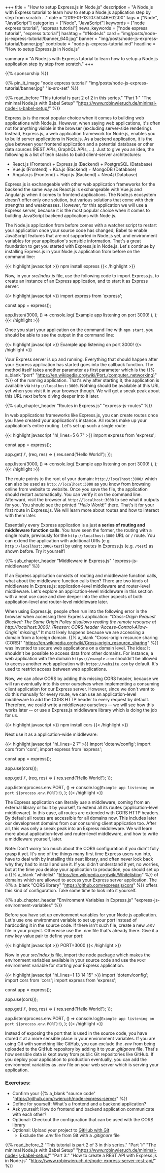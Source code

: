 +++
title = "How to setup Express.js in Node.js"
description = "A Node.js with Express tutorial to learn how to setup a Node.js application step by step from scratch ..."
date = "2019-01-13T07:50:46+02:00"
tags = ["Node", "JavaScript"]
categories = ["Node", "JavaScript"]
keywords = ["node express tutorial", "express tutorial"]
news_keywords = ["node express tutorial", "express tutorial"]
hashtag = "#NodeJs"
card = "img/posts/node-js-express-tutorial/banner_640.jpg"
banner = "img/posts/node-js-express-tutorial/banner.jpg"
contribute = "node-js-express-tutorial.md"
headline = "How to setup Express.js in Node.js"

summary = "A Node.js with Express tutorial to learn how to setup a Node.js application step by step from scratch."
+++

{{% sponsorship %}}

{{% pin_it_image "node express tutorial" "img/posts/node-js-express-tutorial/banner.jpg" "is-src-set" %}}

{{% read_before "This tutorial is part 2 of 2 in this series." "Part 1:" "The minimal Node.js with Babel Setup" "https://www.robinwieruch.de/minimal-node-js-babel-setup/" %}}

Express.js is the most popular choice when it comes to building web applications with Node.js. However, when saying web applications, it's often not for anything visible in the browser (excluding server-side rendering). Instead, Express.js, a web application framework for Node.js, enables you to build server applications in Node.js. As a backend application, it is the glue between your frontend application and a potential database or other data sources (REST APIs, GraphQL APIs, ...). Just to give you an idea, the following is a list of tech stacks to build client-server architectures:

* React.js (Frontend) + Express.js (Backend) + PostgreSQL (Database)
* Vue.js (Frontend) + Koa.js (Backend) + MongoDB (Database)
* Angular.js (Frontend) + Hapi.js (Backend) + Neo4j (Database)

Express.js is exchangeable with other web application frameworks for the backend the same way as React.js is exchangeable with Vue.js and Angular.js when it comes to frontend applications. The Node.js ecosystem doesn't offer only one solution, but various solutions that come with their strengths and weaknesses. However, for this application we will use a Express server, because it is the most popular choice when it comes to building JavaScript backend applications with Node.js.

The Node.js application from before comes with a watcher script to restart your application once your source code has changed, Babel to enable JavaScript features that are not supported in Node.js yet, and environment variables for your application's sensible information. That's a great foundation to get you started with Express.js in Node.js. Let's continue by installing Express.js in your Node.js application from before on the command line:

{{< highlight javascript >}}
npm install express
{{< /highlight >}}

Now, in your *src/index.js* file, use the following code to import Express.js, to create an instance of an Express application, and to start it as Express server:

{{< highlight javascript >}}
import express from 'express';

const app = express();

app.listen(3000, () =>
  console.log('Example app listening on port 3000!'),
);
{{< /highlight >}}

Once you start your application on the command line with `npm start`, you should be able to see the output in the command line:

{{< highlight javascript >}}
Example app listening on port 3000!
{{< /highlight >}}

Your Express server is up and running. Everything that should happen after your Express application has started goes into the callback function. The method itself takes another parameter as first parameter which is the {{% a_blank "port" "https://en.wikipedia.org/wiki/Port_(computer_networking)" %}} of the running application. That's why after starting it, the application is available via `http://localhost:3000`. Nothing should be available at this URL yet when you visit it in your browser though. We will get a sneak peak about this URL next before diving deeper into it later.

{{% sub_chapter_header "Routes in Express.js" "express-js-routes" %}}

In web applications frameworks like Express.js, you can create routes once you have created your application's instance. All routes make up your application's entire routing. Let's set up such a single route:

{{< highlight javascript "hl_lines=5 6 7" >}}
import express from 'express';

const app = express();

app.get('/', (req, res) => {
  res.send('Hello World!');
});

app.listen(3000, () =>
  console.log('Example app listening on port 3000!'),
);
{{< /highlight >}}

The route points to the root of your domain: `http://localhost:3000/` which can also be used as `http://localhost:3000` as you know from browsing online from website to website. Once you save the file, the application should restart automatically. You can verify it on the command line. Afterward, visit the browser at `http://localhost:3000` to see what it outputs for you. You should see the printed *"Hello World!"* there. That's it for your first route in Express.js. We will learn more about routes and how to interact with them later.

Essentially every Express application is a just **a series of routing and middleware function calls**. You have seen the former, the routing with a single route, previously for the `http://localhost:3000` URL or `/` route. You can extend the application with additional URIs (e.g. `http://localhost:3000/test`) by using routes in Express.js (e.g. `/test`) as shown before. Try it yourself!

{{% sub_chapter_header "Middleware in Express.js" "express-js-middleware" %}}

If an Express application consists of routing and middleware function calls, what about the middleware function calls then? There are two kinds of middleware in Express.js: application-level middleware and router-level middleware. Let's explore an application-level middleware in this section with a neat use case and dive deeper into the other aspects of both application-level and router-level middleware later.

When using Express.js, people often run into the following error in the browser when accessing their Express application: *"Cross-Origin Request Blocked: The Same Origin Policy disallows reading the remote resource at http://localhost:3000/. (Reason: CORS header ‘Access-Control-Allow-Origin’ missing)."* It most likely happens because we are accessing a domain from a foreign domain. {{% a_blank "Cross-origin resource sharing (CORS)" "https://en.wikipedia.org/wiki/Cross-origin_resource_sharing" %}} was invented to secure web applications on a domain level. The idea: It shouldn't be possible to access data from other domains. For instance, a web application with the domain `https://example.com` shouldn't be allowed to access another web application with `https://website.com` by default. It's used to restrict access between web applications.

Now, we can allow CORS by adding this missing CORS header, because we will run eventually into this error ourselves when implementing a consuming client application for our Express server. However, since we don't want to do this manually for every route, we can use an application-level middleware to add the CORS HTTP header to every request by default. Therefore, we could write a middleware ourselves -- we will see how this works later -- or use a Express.js middleware library which is doing the job for us.

{{< highlight javascript >}}
npm install cors
{{< /highlight >}}

Next use it as a application-wide middleware:

{{< highlight javascript "hl_lines=2 7" >}}
import 'dotenv/config';
import cors from 'cors';
import express from 'express';

const app = express();

app.use(cors());

app.get('/', (req, res) => {
  res.send('Hello World!');
});

app.listen(process.env.PORT, () =>
  console.log(`Example app listening on port ${process.env.PORT}!`),
);
{{< /highlight >}}

The Express application can literally *use* a middleware, coming from an external library or built by yourself, to extend all its routes (application-level middleware). In this case, all routes are extended with CORS HTTP headers. By default all routes are accessible for all domains now. This includes later our development domains from our consuming client application too. After all, this was only a sneak peak into an Express middleware. We will learn more about application-level and router-level middleware, and how to write a middleware yourself, later.

Note: Don't worry too much about the CORS configuration if you didn't fully grasp it yet. It's one of the things many first time Express users run into, have to deal with by installing this neat library, and often never look back why they had to install and use it. If you didn't understand it yet, no worries, but at the time you deploy your application to production, you should set up a {{% a_blank "whitelist" "https://en.wikipedia.org/wiki/Whitelisting" %}} of domains which are allowed to access your Express server application. The {{% a_blank "CORS library" "https://github.com/expressjs/cors" %}} offers this kind of configuration. Take some time to look into it yourself.

{{% sub_chapter_header "Environment Variables in Express.js" "express-js-environment-variables" %}}

Before you have set up environment variables for your Node.js application. Let's use one environment variable to set up your port instead of hardcoding it in the source code. If there isn't such file, create a new *.env* file in your project. Otherwise use the *.env* file that's already there. Give it a new key value pair to define your port:

{{< highlight javascript >}}
PORT=3000
{{< /highlight >}}

Now in your *src/index.js* file, import the node package which makes the environment variables available in your source code and use the `PORT` environment variable for starting your Express application.

{{< highlight javascript "hl_lines=1 13 14 15" >}}
import 'dotenv/config';
import cors from 'cors';
import express from 'express';

const app = express();

app.use(cors());

app.get('/', (req, res) => {
  res.send('Hello World!');
});

app.listen(process.env.PORT, () =>
  console.log(`Example app listening on port ${process.env.PORT}!`),
);
{{< /highlight >}}

Instead of exposing the port that is used in the source code, you have stored it at a more sensible place in your environment variables. If you are using Git with something like GitHub, you can exclude the *.env* from being uploaded to the GitHub repository by adding it to your *.gitignore* file. That's how sensible data is kept away from public Git repositories like GitHub. If you deploy your application to production eventually, you can add the environment variables as *.env* file on your web server which is serving your application.

### Exercises:

* Confirm your {{% a_blank "source code" "https://github.com/rwieruch/node-express-server" %}}
* Define for yourself: What's a frontend and a backend application?
* Ask yourself: How do frontend and backend application communicate with each other?
* Optional: Checkout the configuration that can be used with the CORS library
* Optional: Upload your project to [GitHub with Git](https://www.robinwieruch.de/git-essential-commands/)
  * Exclude the *.env* file from Git with a *.gitignore* file

{{% read_before_2 "This tutorial is part 2 of 3 in this series." "Part 1:" "The minimal Node.js with Babel Setup" "https://www.robinwieruch.de/minimal-node-js-babel-setup/" "Part 3:" "How to create a REST API with Express.js in Node.js" "https://www.robinwieruch.de/node-express-server-rest-api/" %}}